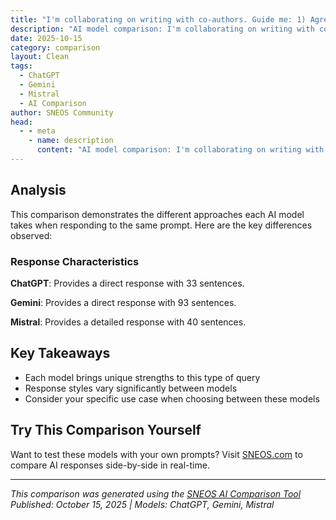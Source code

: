 ```yaml
---
title: "I'm collaborating on writing with co-authors. Guide me: 1) Agree on author order and contributions early"
description: "AI model comparison: I'm collaborating on writing with co-authors. Guide me: 1) Agree on author order and contributions e..."
date: 2025-10-15
category: comparison
layout: Clean
tags:
  - ChatGPT
  - Gemini
  - Mistral
  - AI Comparison
author: SNEOS Community
head:
  - - meta
    - name: description
      content: "AI model comparison: I'm collaborating on writing with co-authors. Guide me: 1) Agree on author order and contributions early..."
---
```


<ChatComparison
  title="I'm collaborating on writing with co-authors. Guide me: 1) Agree on author order and contributions early"
  prompt="I'm collaborating on writing with co-authors. Guide me: 1) Agree on author order and contributions early"
  :responses='{"ChatGPT": "Collaborating effectively with co-authors requires clear communication and an understanding of each person\u0027s contributions. Here are some steps to help you agree on author order and contributions early in your writing process:\n\n### 1. Initial Discussion\n- **Set Up a Meeting:** Arrange a meeting with all co-authors to discuss the project and establish expectations.\n- **Define Contributions:** Have an open conversation about what each person will contribute. This may include research, writing, editing, data analysis, etc.\n\n### 2. Establish Roles and Responsibilities\n- **Clarify Roles:** Assign specific roles based on individual strengths and expertise. For example, someone might be in charge of the literature review, while another handles data collection.\n- **Document Contributions:** Create a document where each author records their contributions. This can be referred back to during discussions about author order.\n\n### 3. Discuss Author Order\n- **Identify Criteria for Order:** Discuss and agree on the criteria for author order early on. Common considerations include:\n  - The level of contribution to the research/writing.\n  - Leadership in the project (e.g., project lead).\n  - Seniority or affiliation (if relevant, though this should be approached carefully to avoid hierarchy bias).\n  \n### 4. Reach a Consensus\n- **Take Votes or Seek Consensus:** After discussing contributions and criteria, seek a consensus on the author order. If necessary, take a vote to finalize the order.\n- **Be Transparent:** Ensure that everyone is comfortable with the finalized order and understands how it was determined.\n\n### 5. Document the Agreement\n- **Written Agreement:** Document the author order and contributions agreement in writing. This could be as simple as an email summary or a more formal document.\n- **Refer Back as Needed:** Use this document to refer back to if there are questions or disputes in the future.\n\n### 6. Regular Check-ins\n- **Review Contributions Periodically:** As you progress, have periodic check-ins to reassess contributions and confirm that everyone is on track with their roles.\n- **Be Open to Adjustments:** Be prepared for changes in contributions as the project evolves. Agree in advance on how to handle shifts in author order if more contributions arise.\n\n### 7. Discuss Potential Conflicts\n- **Address Conflicts Early:** Encourage an environment where authors feel free to raise issues or concerns if they feel their contributions aren\u2019t being recognized.\n- **Have a Plan for Resolution:** Agree on a method for resolving conflicts or disagreements regarding contributions and authorship.\n\nBy taking these steps, you can foster a collaborative atmosphere, ensure transparency, and minimize disagreements regarding authorship and contributions throughout the writing process.", "Gemini": "That\u0027s an excellent and crucial first step! Agreeing on author order and contributions early is one of the most proactive things you can do to ensure a smooth, fair, and professional collaboration. It prevents misunderstandings, resentment, and last-minute conflicts.\n\nHere\u0027s a comprehensive guide to help you facilitate this discussion effectively:\n\n---\n\n## Guide: Agreeing on Author Order and Contributions Early\n\n### Why It\u0027s Crucial to Do This Early\n\n1.  **Prevents Conflict \u0026 Resentment:** Differing expectations about authorship are a leading cause of academic and professional disputes. Addressing it early avoids these headaches.\n2.  **Clarity \u0026 Accountability:** Everyone knows their role, what\u0027s expected of them, and how their efforts will be recognized. This can increase motivation and productivity.\n3.  **Fair Recognition:** Ensures all significant contributors receive appropriate credit for their work.\n4.  **Professionalism:** Demonstrates a mature and organized approach to collaborative work.\n5.  **Journal/Publisher Requirements:** Many journals now require an \u0022Author Contribution Statement\u0022 upon submission, detailing each author\u0027s role. Having this pre-agreed makes submission much easier.\n6.  **Motivation:** Knowing your contribution and its recognition can be a powerful motivator.\n\n### How to Facilitate the Discussion and Agreement\n\n#### Step 1: Initiate the Discussion Early (The Kick-off Meeting)\n\n*   **Schedule a dedicated meeting:** Make this the first official discussion after the initial project idea is formed. It can be virtual or in-person.\n*   **State the purpose:** Clearly articulate that the meeting is to discuss authorship and contributions to set clear expectations from the outset. Frame it positively \u2013 \u0022Let\u0027s ensure everyone gets fair credit and understands their role.\u0022\n\n#### Step 2: Define \u0022Authorship\u0022\n\nNot everyone has the same definition of what qualifies for authorship versus an acknowledgment. It\u0027s vital to establish a shared understanding.\n\n*   **Refer to common guidelines:**\n    *   **ICMJE (International Committee of Medical Journal Editors) \u2014 \u0022Vancouver Group\u0022 criteria** are widely accepted in many fields:\n        1.  Substantial contributions to the conception or design of the work; or the acquisition, analysis, or interpretation of data for the work; AND\n        2.  Drafting the work or revising it critically for important intellectual content; AND\n        3.  Final approval of the version to be published; AND\n        4.  Agreement to be accountable for all aspects of the work in ensuring that questions related to the accuracy or integrity of any part of the work are appropriately investigated and resolved.\n    *   *Important Note:* All four conditions must be met. Acquisition of funding, general supervision, or administrative support alone do not justify authorship. These typically warrant an acknowledgment.\n\n*   **Discuss what *you* collectively consider authorship:** How do these guidelines apply to your specific project?\n\n#### Step 3: Brainstorm and List All Potential Contributions\n\nThink broadly about all the tasks required for your project. This is where a **Contributor Roles Taxonomy (CRediT)** can be incredibly useful. CRediT provides a standardized list of 14 roles that can be used to represent the contributions of researchers.\n\n*   **Conceptualization:** Ideas; formulation of research goals and aims.\n*   **Methodology:** Development or design of methodology; creation of models.\n*   **Software:** Programming, software development, implementing computer code.\n*   **Validation:** Verification of the overall replication of results; testing of hypotheses.\n*   **Formal Analysis:** Application of statistical, mathematical, computational, or other formal techniques to analyze data.\n*   **Investigation:** Conducting a research process, specifically performing experiments, collecting data.\n*   **Resources:** Provision of study materials, reagents, materials, patients, lab samples, animals, instrumentation, computing resources.\n*   **Data Curation:** Management activities to annotate (produce metadata), scrub data, maintain research data (including re-useable data repositories).\n*   **Writing \u2013 Original Draft:** Preparation, creation and/or presentation of the published work, specifically the initial draft.\n*   **Writing \u2013 Review \u0026 Editing:** Preparation, creation and/or presentation of the published work by those from the original research group, specifically critical review, commentary or revision.\n*   **Visualization:** Preparation, creation and/or presentation of the published work, specifically visualization/data presentation.\n*   **Supervision:** Oversight and leadership responsibility for the research activity planning and execution.\n*   **Project administration:** Management and coordination responsibility for the research activity planning and execution.\n*   **Funding acquisition:** Acquisition of the financial support for the project leading to this publication.\n\n*Action:* Go through these or similar categories and list who is expected to contribute to each, and to what *degree*.\n\n#### Step 4: Propose Initial Contributions and Author Order\n\nBased on the brainstormed contributions:\n\n*   **Each co-author outlines their *expected* contributions:** Have everyone articulate what they plan to do for the project. Be specific.\n*   **Discuss the first author:** This is typically the person who has done the most conceptual work, data analysis, and original drafting of the manuscript.\n*   **Discuss the last author:** Often the senior author, project lead, or mentor who oversees the work, secures funding, and provides significant intellectual input throughout. In some fields, it can also signify the head of the lab or research group.\n*   **Discuss middle authors:** These are individuals who meet authorship criteria but whose contributions are less extensive than the first author. Their order usually reflects the relative significance of their contributions.\n*   **Corresponding author:** Decide who will be the point of contact for the journal and readers. This person is responsible for the integrity of the work and communication. It can be the first or last author, or another significant contributor.\n\n*Action:* Tentatively assign roles and an initial author order based on *expected* contributions. Emphasize that this is a working document and subject to change.\n\n#### Step 5: Document Everything\n\nThis is non-negotiable.\n\n*   **Create a shared document:** A Google Doc, Notion page, or even an email summary that everyone agrees upon.\n*   **Include:**\n    *   Project title\n    *   Proposed author order (with the understanding it\u0027s preliminary)\n    *   Each author\u0027s *expected* contribution using CRediT roles or clear descriptions.\n    *   Responsibilities of the corresponding author.\n    *   Date of agreement.\n    *   A clause stating that authorship will be *re-evaluated* at key milestones (e.g., after data collection, after first draft).\n\n#### Step 6: Agree on Review \u0026 Revision Schedule for Authorship\n\n*   **Set check-in points:** Plan to revisit the author order and contributions at specific stages of the project (e.g., after the data is collected, after the first full draft is written, or midway through the project).\n*   **Be flexible:** Real contributions often evolve as the project progresses. Someone might take on more than anticipated, or less. The agreement needs to reflect actual effort.\n*   **Address changes transparently:** If someone\u0027s role changes significantly, openly discuss how that impacts their authorship and order.\n\n### Key Considerations \u0026 Best Practices\n\n*   **Transparency is paramount:** Foster an environment where everyone feels comfortable discussing contributions openly and honestly.\n*   **Focus on the work, not ego:** Remind everyone that the goal is the successful completion and publication of the project, with fair credit for all.\n*   **Acknowledge all contributions:** If someone doesn\u0027t meet authorship criteria but provides valuable support (e.g., technical assistance, general advice), ensure they are acknowledged appropriately in the manuscript.\n*   **Mentorship:** If there\u0027s a mentor involved, discuss their role and expected contribution early. Often, they are the last author.\n*   **What if someone leaves the project?** Discuss this contingency. What happens if a co-author drops out or fails to deliver on their expected contributions?\n*   **Conflict Resolution:** Briefly agree on a process if disagreements arise later (e.g., discuss it as a group, seek advice from a neutral senior colleague).\n\n---\n\nBy taking the time to have this discussion and document your agreements, you\u0027ll lay a strong foundation for a productive and harmonious collaboration. Good luck!", "Mistral": "Collaborating on a writing project with co-authors can be a rewarding experience, but it\u0027s essential to establish clear guidelines and expectations from the outset. Here\u2019s a step-by-step guide to help you agree on author order and contributions early in the process:\n\n### 1. Initial Meeting\n- **Set Up a Meeting:** Schedule a meeting with all co-authors to discuss the project\u0027s scope, goals, and timeline.\n- **Define Roles and Responsibilities:** Clearly outline each co-author\u0027s role and responsibilities. This includes who will be responsible for specific sections, data collection, analysis, writing, editing, and submission.\n\n### 2. Determine Author Order\n- **Understand Contribution Levels:** Discuss the level of contribution each co-author will make. Contributions can include conceptualization, methodology, data collection, analysis, writing, editing, and project management.\n- **Establish Criteria:** Agree on the criteria for determining author order. Common criteria include:\n  - **First Author:** Typically the person who contributes the most to the conceptualization, writing, and overall management of the project.\n  - **Subsequent Authors:** Ordered based on the level of contribution, with more significant contributors listed earlier.\n  - **Last Author:** Often the senior author or principal investigator who oversees the project.\n- **Consensus:** Ensure that all co-authors agree on the criteria and the initial author order. This can prevent disputes later in the process.\n\n### 3. Document Contributions\n- **Create a Contribution Matrix:** Develop a matrix that lists each co-author and their specific contributions. This can be a simple table with columns for each type of contribution (e.g., conceptualization, writing, editing) and rows for each co-author.\n- **Regular Updates:** Update the contribution matrix regularly as the project progresses. This helps track changes in contributions and adjust the author order if necessary.\n\n### 4. Communicate Openly\n- **Regular Check-ins:** Schedule regular check-ins to discuss progress, address any issues, and ensure everyone is on track with their contributions.\n- **Transparent Communication:** Encourage open and transparent communication. If there are disagreements or changes in contributions, address them promptly and fairly.\n\n### 5. Formalize Agreements\n- **Written Agreement:** Draft a written agreement that outlines the author order and contributions. Have all co-authors sign this agreement to formalize the arrangement.\n- **Review and Update:** Periodically review and update the agreement as the project evolves. This ensures that the author order and contributions remain accurate and fair.\n\n### 6. Ethical Considerations\n- **Acknowledge All Contributors:** Ensure that all significant contributors are acknowledged, even if they do not meet the criteria for authorship. This can be done in the acknowledgments section.\n- **Follow Guidelines:** Adhere to the ethical guidelines and standards of your field or institution regarding authorship and contributions.\n\n### Example Contribution Matrix\n\n| Co-Author | Conceptualization | Methodology | Data Collection | Analysis | Writing | Editing | Project Management |\n|-----------|-------------------|-------------|------------------|----------|---------|---------|--------------------|\n| Author A  | High              | High        | Medium           | High     | High    | Medium  | High               |\n| Author B  | Medium            | Medium      | High             | Medium   | Medium  | High    | Medium             |\n| Author C  | Low               | Low         | Medium           | Low      | Low     | Medium  | Low                |\n\n### Example Author Order Agreement\n\n**Author Order Agreement**\n\nWe, the undersigned co-authors, agree to the following author order for the project titled [Project Title]:\n\n1. [First Author\u0027s Name]\n2. [Second Author\u0027s Name]\n3. [Third Author\u0027s Name]\n\nThis order is based on the contributions outlined in the attached contribution matrix. We agree to review and update this agreement as necessary throughout the project.\n\nSigned:\n\n_________________________\n[First Author\u0027s Name]\n\n_________________________\n[Second Author\u0027s Name]\n\n_________________________\n[Third Author\u0027s Name]\n\nDate: ___________________\n\nBy following these steps, you can establish a clear and fair process for determining author order and contributions, ensuring a smooth and productive collaboration."}' published-date="{DateTime.UtcNow:HH:mm}"
/>

## Analysis

This comparison demonstrates the different approaches each AI model takes when responding to the same prompt. Here are the key differences observed:

### Response Characteristics

**ChatGPT**: Provides a direct response with 33 sentences. 

**Gemini**: Provides a direct response with 93 sentences. 

**Mistral**: Provides a detailed response with 40 sentences. 

## Key Takeaways

- Each model brings unique strengths to this type of query
- Response styles vary significantly between models
- Consider your specific use case when choosing between these models

## Try This Comparison Yourself

Want to test these models with your own prompts? Visit [SNEOS.com](https://sneos.com) to compare AI responses side-by-side in real-time.

---

*This comparison was generated using the [SNEOS AI Comparison Tool](https://sneos.com)*
*Published: October 15, 2025 | Models: ChatGPT, Gemini, Mistral*
